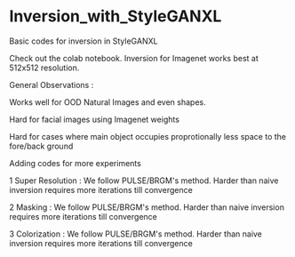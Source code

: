 # Inversion_with_StyleGANXL
Basic codes for inversion in StyleGANXL


Check out the colab notebook. Inversion for Imagenet works best at 512x512 resolution.

General Observations :

Works well for OOD Natural Images and even shapes. 

Hard for facial images using Imagenet weights 

Hard for cases where main object occupies proprotionally less space to the fore/back ground

Adding codes for more experiments

1 Super Resolution : We follow PULSE/BRGM's method. Harder than naive inversion requires more iterations till convergence

2 Masking : We follow PULSE/BRGM's method. Harder than naive inversion requires more iterations till convergence

3 Colorization : We follow PULSE/BRGM's method. Harder than naive inversion requires more iterations till convergence
